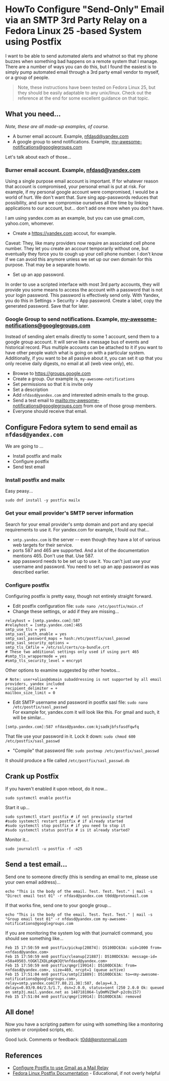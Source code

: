 # HowTo Configure "Send-Only" Email via an SMTP 3rd Party Relay on a Fedora Linux 25 -based System using Postfix

I want to be able to send automated alerts and whatnot so that my phone buzzes when something bad happens on a remote
system that I manage. There are a number of ways you can do this, but I found the easiest is to simply pump automated email
through a 3rd party email vendor to myself, or a group of people.

> Note, these instructions have been tested on Fedora Linux 25, but they should be easily adaptable to any unix/linux. Check
out the reference at the end for some excellent guidance on that topic.

## What you need...

_Note, these are all made-up examples, of course._

* A burner email account. Example, nfdasd@yandex.com
* A google group to send notifications. Example, my-awesome-notifications@googlegroups.com

Let's talk about each of those...

### Burner email account. Example, nfdasd@yandex.com

Using a single purpose email account is important. If for whatever reason that account is compromised, your personal email
is put at risk. For example, if my personal google account were compromised, I would be a world of hurt. We don't want that.
Sure sing app-passwords reduces that possibility, and sure we compromise ourselves all the time by linking applications to
our account, but... don't add one more when you don't have.

I am using yandex.com as an example, but you can use gmail.com, yahoo.com, whomever.

* Create a <https://yandex.com> accout, for example.

Caveat: They, like many providers now require an associated cell phone number. They let you create an
account temporarily without one, but eventually they force you to cough up your cell phone number. I don't know if we can
avoid this anymore unless we set up our own domain for this purpose. That may be a separate howto.

* Set up an app password.

In order to use a scripted interface with most 3rd party accounts, they will provide you some means to access the account
with a password that is not your login password. This password is effectively send only. With Yandex, you do this in
Settings > Security > App password. Create a label, copy the generated password. Save that for later.

### Google Group to send notifications. Example, my-awesome-notifications@googlegroups.com

Instead of sending alert emails directly to some 1 account, send them to a google group account. It will serve like a
message bus of events and historical record. Plus multiple accounts can be attached to it if you want to have other people
watch what is going on with a particular system. Additionally, if you want to be all passive about it, you can set it up
that you only receive daily digests, no email at all (web view only), etc.

* Browse to <https://groups.google.com>
* Create a group. Our example is, `my-awesome-notifications`
* Set permissions so that it is invite only
* Set a description
* Add `nfdasd@yandex.com` and interested admin emails to the group.
* Send a test email to <mailto:my-awesome-notifications@googlegroups.com> from one of those group members.
* Everyone should receive that email.

## Configure Fedora sytem to send email as `nfdasd@yandex.com`

We are going to ...

* Install postfix and mailx
* Configure postfix
* Send test email

### Install postfix and mailx

Easy peasy...

```
sudo dnf install -y postfix mailx
```

### Get your email provider's SMTP server information

Search for your email provider's smtp domain and port and any special requirements to use it. For yandex.com for example,
I fould out that...

* `smtp.yandex.com` is the server -- even though they have a lot of various web targets for their service.
* ports 587 and 465 are supported. And a lot of the documentation mentions 465. Don't use that. Use 587.
* app password needs to be set up to use it. You can't just use your username and password. You need to set up an app
  password as was described earlier.


### Configure postfix

Configuring postfix is pretty easy, though not entirely straight forward.

* Edit postfix configuration file: `sudo nano /etc/postfix/main.cf`
* Change these settings, or add if they are missing...

```
relayhost = [smtp.yandex.com]:587
#relayhost = [smtp.yandex.com]:465
smtp_use_tls = yes
smtp_sasl_auth_enable = yes
smtp_sasl_password_maps = hash:/etc/postfix/sasl_passwd
smtp_sasl_security_options =
smtp_tls_CAfile = /etc/ssl/certs/ca-bundle.crt
# These two additional settings only used if using port 465
#smtp_tls_wrappermode = yes
#smtp_tls_security_level = encrypt
```

Other options to examine suggested by other howtos...

```
# Note: user+alias@domain subaddressing is not supported by all email providers, yandex included
recipient_delimiter = +
mailbox_size_limit = 0
```

* Edit SMTP username and password in postfix sasl file: `sudo nano /etc/postfix/sasl_passwd`    
  For example for, yandex.com it will look like this. For gmail and such, it will be similar...

```
[smtp.yandex.com]:587 nfdasd@yandex.com:kjsadkjbfsfasdfqwfq
```

That file use your password in it. Lock it down: `sudo chmod 600 /etc/postfix/sasl_passwd`

* "Compile" that password file: `sudo postmap /etc/postfix/sasl_passwd`

It should produce a file called `/etc/postfix/sasl_passwd.db`

## Crank up Postfix

If you haven't enabled it upon reboot, do it now...

```
sudo systemctl enable postfix
```

Start it up...

```
sudo systemctl start postfix # if not previously started
#sudo systemctl restart postfix # if already started
#sudo systemctl stop postfix # if you need to stop it
#sudo systemctl status postfix # is it already started?
```

Monitor it...

```
sudo journalctl -u postfix -f -n25
```

## Send a test email...

Send one to someone directly (this is sending an email to me, please use your own email address)...

```
echo "This is the body of the email. Test. Test. Test." | mail -s "Direct email test 01" -r nfdasd@yandex.com t0dd@protonmail.com 
```

If that works fine, send one to your google group...

```
echo "This is the body of the email. Test. Test. Test." | mail -s "Group email test 01" -r nfdasd@yandex.com my-awesome-notifications@googlegroups.com
```

If you are monitoring the system log with that journalctl command, you should see something like...

```
Feb 15 17:50:59 mn0 postfix/pickup[20874]: D5100DC63A: uid=1000 from=<nfdasd@yandex.com>
Feb 15 17:50:59 mn0 postfix/cleanup[21887]: D5100DC63A: message-id=<58a49503.tOGKlZXDLpKqWJQt%nfdasd@yandex.com>
Feb 15 17:50:59 mn0 postfix/qmgr[19914]: D5100DC63A: from=<nfdasd@yandex.com>, size=469, nrcpt=1 (queue active)
Feb 15 17:51:04 mn0 postfix/smtp[21889]: D5100DC63A: to=<my-awesome-notifications@googlegroups.com>, relay=smtp.yandex.com[77.88.21.38]:587, delay=4.3, delays=0.03/0.04/2.5/1.7, dsn=2.0.0, status=sent (250 2.0.0 Ok: queued on smtp3j.mail.yandex.net as 1487181064-lyDmMVZ9eP-p2c0s157)
Feb 15 17:51:04 mn0 postfix/qmgr[19914]: D5100DC63A: removed
```

## All done!

Now you have a scripting pattern for using with something like a monitoring system or cronjobed scripts, etc.

Good luck. Comments or feedback: <t0dd@protonmail.com>


## References

* [Configure Postfix to use Gmail as a Mail Relay](https://www.howtoforge.com/tutorial/configure-postfix-to-use-gmail-as-a-mail-relay/)
* [Fedora Linux Postfix Documentation](https://docs.fedoraproject.org/en-US/Fedora/25/html/System_Administrators_Guide/s1-email-mta.html) - Educational, if not overly helpful

